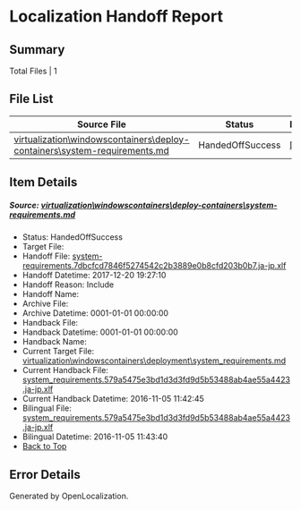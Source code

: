 # <a name='report-top'></a> Localization Handoff Report

## Summary
 Total Files | 1

## File List
 Source File | Status | Details 
 ----------- | ------ | ------- 
 [virtualization\windowscontainers\deploy-containers\system-requirements.md](https://github.com/Microsoft/Virtualization-Documentation-Private/blob/77a6195318732fa16e7d5be727bdb88f52f6db46/virtualization/windowscontainers/deploy-containers/system-requirements.md) | HandedOffSuccess | [Details](#ecc11468bbd5aad2638da3c4f733e4d5068f0056331)

## Item Details
##### <a name='ecc11468bbd5aad2638da3c4f733e4d5068f0056331'></a> Source: [virtualization\windowscontainers\deploy-containers\system-requirements.md](https://github.com/Microsoft/Virtualization-Documentation-Private/blob/77a6195318732fa16e7d5be727bdb88f52f6db46/virtualization/windowscontainers/deploy-containers/system-requirements.md)
* Status: HandedOffSuccess
* Target File: 
* Handoff File: [system-requirements.7dbcfcd7846f5274542c2b3889e0b8cfd203b0b7.ja-jp.xlf](https://github.com/MicrosoftDocs/Virtualization-Documentation-Private.handoff/blob/e28b61827d83603680ba229528a95cc6e64d0450/ol-handoff/MicrosoftDocs/Virtualization-Documentation-Private.ja-jp/live/system-requirements.7dbcfcd7846f5274542c2b3889e0b8cfd203b0b7.ja-jp.xlf)
* Handoff Datetime: 2017-12-20 19:27:10
* Handoff Reason: Include
* Handoff Name: 
* Archive File: 
* Archive Datetime: 0001-01-01 00:00:00
* Handback File: 
* Handback Datetime: 0001-01-01 00:00:00
* Handback Name: 
* Current Target File: [virtualization\windowscontainers\deployment\system_requirements.md](https://github.com/MicrosoftDocs/Virtualization-Documentation-Private.ja-jp/blob/6db2831130711d635a0654722908c7a57b381358/virtualization/windowscontainers/deployment/system_requirements.md)
* Current Handback File: [system_requirements.579a5475e3bd1d3d3fd9d5b53488ab4ae55a4423.ja-jp.xlf](https://github.com/MicrosoftDocs/Virtualization-Documentation-Private.handback/blob/1dd3a3e08b3c5e6cafc0502bfd7b2f4dd2dc806b/ol-handback/Microsoft/Virtualization-Documentation-Private.ja-jp/live/system_requirements.579a5475e3bd1d3d3fd9d5b53488ab4ae55a4423.ja-jp.xlf)
* Current Handback Datetime: 2016-11-05 11:42:45
* Bilingual File: [system_requirements.579a5475e3bd1d3d3fd9d5b53488ab4ae55a4423.ja-jp.xlf](https://github.com/MicrosoftDocs/Virtualization-Documentation-Private.handback/blob/1dd3a3e08b3c5e6cafc0502bfd7b2f4dd2dc806b/ol-handback/Microsoft/Virtualization-Documentation-Private.ja-jp/live/system_requirements.579a5475e3bd1d3d3fd9d5b53488ab4ae55a4423.ja-jp.xlf)
* Bilingual Datetime: 2016-11-05 11:43:40
* [Back to Top](#report-top)


## Error Details

Generated by OpenLocalization.
